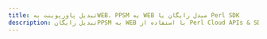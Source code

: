 ---title: تبدیل پاورپوینت بهWEB، PPSM به WEB مبدل رایگان یا Perl SDKdescription: تبدیل رایگانPPSM به WEB با استفاده از Perl Cloud APIs & SDK. همچنین اسناد Microsoft PowerPoint را در Cloud ایجاد، ویرایش و رندر کنید.---